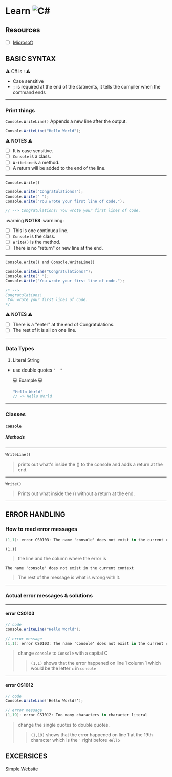 # Learn ![C#](https://img.shields.io/badge/c%23-%23239120.svg?style=for-the-badge&logo=csharp&logoColor=white)

## Resources

- [ ] [Microsoft](https://learn.microsoft.com/en-us/training/modules/csharp-write-first/)

## BASIC SYNTAX

:warning: C# is : :warning:

- Case sensitive
- `;` is required at the end of the statments, it  tells the compiler when the command ends

___

### **Print things**

`Console.WriteLine()`
Appends a new line after the output.

```cs
Console.WriteLine("Hello World");
```

:warning: **NOTES** :warning:  

- [ ] It is case sensitive.  
- [ ] `Console` is a class.  
- [ ] `WriteLine`is a method.
- [ ] A return will be added to the end of the line.

___

`Console.Write()`

```cs
Console.Write("Congratulations!");
Console.Write(" ");
Console.Write("You wrote your first line of code.");

// --> Congratulations! You wrote your first lines of code.
```

:warning **NOTES** :warninng:

- [ ] This is one continuou line.
- [ ] `Console` is the class.
- [ ] `Write()` is the method.
- [ ] There is no "return" or new line at the end.

___

`Console.Write() and Console.WriteLine()`

```cs
Console.WriteLine("Congratulations!");
Console.Write(" ");
Console.Write("You wrote your first line of code.");

/* --> 
Congratulations!
 You wrote your first lines of code.
*/
```

:warning: **NOTES** :warning:

- [ ] There is a "enter" at the end of Congratulations.
- [ ] The rest of it is all on one line.

___

### Data Types  

1. Literal String

- use double quotes ` "  " `  

   :computer: Example :computer:

    ```cs
    "Hello World"
    // -> Hello World
    ```

___

### **Classes**

#### **`Console`**  

##### Methods

<!-- template of methods 

`Write()`

> Prints out what inside the () without a return at the end.

___
-->

___

`WriteLine()`

> prints out what's inside the () to the console and adds a return at the end.  

___

`Write()`

> Prints out what inside the () without a return at the end.

___

## ERROR HANDLING

### How to read error messages

```cs
(1,1): error CS0103: The name 'console' does not exist in the current context
```

`(1,1)`
> the line and the column where the error is  

`The name 'console' does not exist in the current context`
> The rest of the message is what is wrong with it.

___

### Actual error messages & solutions

___

#### error CS0103

```cs
// code
console.WriteLine("Hello World");

// error message
(1,1): error CS0103: The name 'console' does not exist in the current context
```

> change `console` to `Console` with a capital C
>> `(1,1)` shows that the error happened on line 1 column 1 which would be the letter `c` in `console`

___

#### error CS1012

```cs
// code
Console.WriteLine('Hello World!');

// error message
(1,19): error CS1012: Too many characters in character literal
```

> change the single quotes to double quotes.
>> `(1,19)` shows that the error happened on line 1 at the 19th character which is the `'` right before `Hello`

## EXCERSICES

[Simple Website](/simple-website-c-sharp)
